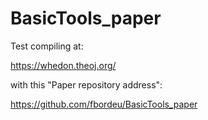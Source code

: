 # BasicTools_paper

Test compiling at:

https://whedon.theoj.org/

with this "Paper repository address":

https://github.com/fbordeu/BasicTools_paper
